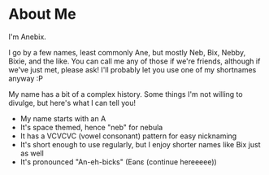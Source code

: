 # About Me

I'm Anebix.

I go by a few names, least commonly Ane, but mostly Neb, Bix, Nebby, Bixie, and the like. You can call me any of those if we're friends, although if we've just met, please ask! I'll probably let you use one of my shortnames anyway :P

My name has a bit of a complex history. Some things I'm not willing to divulge, but here's what I can tell you!

- My name starts with an A
- It's space themed, hence "neb" for nebula
- It has a VCVCVC (vowel consonant) pattern for easy nicknaming
- It's short enough to use regularly, but I enjoy shorter names like Bix just as well
- It's pronounced "An-eh-bicks" (Eənɛ (continue hereeeee))
